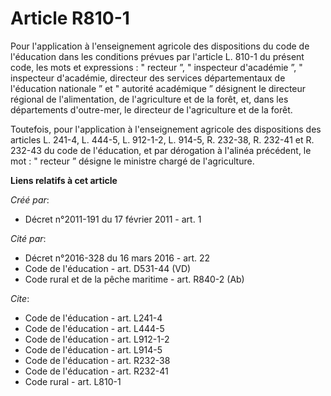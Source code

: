 # Article R810-1

Pour l'application à l'enseignement agricole des dispositions du code de l'éducation dans les conditions prévues par
l'article L. 810-1 du présent code, les mots et expressions : " recteur ”, " inspecteur d'académie ”, " inspecteur
d'académie, directeur des services départementaux de l'éducation nationale ” et " autorité académique ” désignent le
directeur régional de l'alimentation, de l'agriculture et de la forêt, et, dans les départements d'outre-mer, le directeur de
l'agriculture et de la forêt. 

Toutefois, pour l'application à l'enseignement agricole des dispositions des articles L. 241-4, L. 444-5, L. 912-1-2, L.
914-5, R. 232-38, R. 232-41 et R. 232-43 du code de l'éducation, et par dérogation à l'alinéa précédent, le mot : " recteur ”
désigne le ministre chargé de l'agriculture.

**Liens relatifs à cet article**

_Créé par_:

  - Décret n°2011-191 du 17 février 2011 - art. 1

_Cité par_:

  - Décret n°2016-328 du 16 mars 2016 - art. 22
  - Code de l'éducation - art. D531-44 (VD)
  - Code rural et de la pêche maritime - art. R840-2 (Ab)

_Cite_:

  - Code de l'éducation - art. L241-4
  - Code de l'éducation - art. L444-5
  - Code de l'éducation - art. L912-1-2
  - Code de l'éducation - art. L914-5
  - Code de l'éducation - art. R232-38
  - Code de l'éducation - art. R232-41
  - Code rural - art. L810-1
